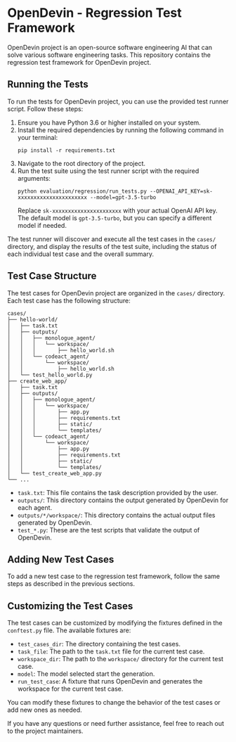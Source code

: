 # OpenDevin - Regression Test Framework

OpenDevin project is an open-source software engineering AI that can solve various software engineering tasks. This repository contains the regression test framework for OpenDevin project.

## Running the Tests

To run the tests for OpenDevin project, you can use the provided test runner script. Follow these steps:

1. Ensure you have Python 3.6 or higher installed on your system.
2. Install the required dependencies by running the following command in your terminal:
   ```
   pip install -r requirements.txt
   ```
3. Navigate to the root directory of the project.
4. Run the test suite using the test runner script with the required arguments:
   ```
   python evaluation/regression/run_tests.py --OPENAI_API_KEY=sk-xxxxxxxxxxxxxxxxxxxxxx --model=gpt-3.5-turbo
   ```
   Replace `sk-xxxxxxxxxxxxxxxxxxxxxx` with your actual OpenAI API key. The default model is `gpt-3.5-turbo`, but you can specify a different model if needed.

The test runner will discover and execute all the test cases in the `cases/` directory, and display the results of the test suite, including the status of each individual test case and the overall summary.

## Test Case Structure

The test cases for OpenDevin project are organized in the `cases/` directory. Each test case has the following structure:

```
cases/
├── hello-world/
│   ├── task.txt
│   ├── outputs/
│   │   ├── monologue_agent/
│   │   │   └── workspace/
│   │   │       ├── hello_world.sh
│   │   └── codeact_agent/
│   │       └── workspace/
│   │           ├── hello_world.sh
│   └── test_hello_world.py
├── create_web_app/
│   ├── task.txt
│   ├── outputs/
│   │   ├── monologue_agent/
│   │   │   └── workspace/
│   │   │       ├── app.py
│   │   │       ├── requirements.txt
│   │   │       ├── static/
│   │   │       └── templates/
│   │   └── codeact_agent/
│   │       └── workspace/
│   │           ├── app.py
│   │           ├── requirements.txt
│   │           ├── static/
│   │           └── templates/
│   └── test_create_web_app.py
└── ...
```

- `task.txt`: This file contains the task description provided by the user.
- `outputs/`: This directory contains the output generated by OpenDevin for each agent.
- `outputs/*/workspace/`: This directory contains the actual output files generated by OpenDevin.
- `test_*.py`: These are the test scripts that validate the output of OpenDevin.

## Adding New Test Cases

To add a new test case to the regression test framework, follow the same steps as described in the previous sections.

## Customizing the Test Cases

The test cases can be customized by modifying the fixtures defined in the `conftest.py` file. The available fixtures are:

- `test_cases_dir`: The directory containing the test cases.
- `task_file`: The path to the `task.txt` file for the current test case.
- `workspace_dir`: The path to the `workspace/` directory for the current test case.
- `model`: The model selected start the generation.
- `run_test_case`: A fixture that runs OpenDevin and generates the workspace for the current test case.

You can modify these fixtures to change the behavior of the test cases or add new ones as needed.

If you have any questions or need further assistance, feel free to reach out to the project maintainers.
